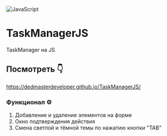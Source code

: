 ![JavaScript](https://img.shields.io/badge/javascript-%23323330.svg?style=for-the-badge&logo=javascript&logoColor=%23F7DF1E)
# TaskManagerJS
TaskManager на JS

## Посмотреть 👇
https://dedmasterdeveloper.github.io/TaskManagerJS/

### Функционал ⚙️
1. Добавление и удаление элементов на форме
2. Окно подтверждения действия
3. Смена светлой и тёмной темы по нажатию кнопки "TAB"